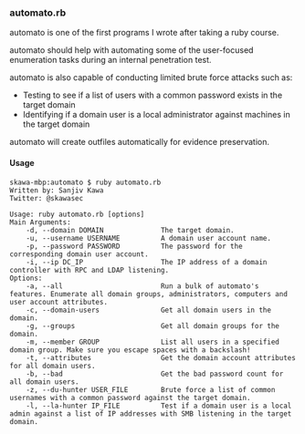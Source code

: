 ### automato.rb 

automato is one of the first programs I wrote after taking a ruby course. 

automato should help with automating some of the user-focused enumeration tasks during an internal penetration test.

automato is also capable of conducting limited brute force attacks such as:

- Testing to see if a list of users with a common password exists in the target domain
- Identifying if a domain user is a local administrator against machines in the target domain

automato will create outfiles automatically for evidence preservation. 

#### Usage

``` shell
skawa-mbp:automato $ ruby automato.rb 
Written by: Sanjiv Kawa
Twitter: @skawasec

Usage: ruby automato.rb [options]
Main Arguments:
    -d, --domain DOMAIN              The target domain.
    -u, --username USERNAME          A domain user account name.
    -p, --password PASSWORD          The password for the corresponding domain user account.
    -i, --ip DC_IP                   The IP address of a domain controller with RPC and LDAP listening.
Options:
    -a, --all                        Run a bulk of automato's features. Enumerate all domain groups, administrators, computers and user account attributes.
    -c, --domain-users               Get all domain users in the domain.
    -g, --groups                     Get all domain groups for the domain.
    -m, --member GROUP               List all users in a specified domain group. Make sure you escape spaces with a backslash!
    -t, --attributes                 Get the domain account attributes for all domain users.
    -b, --bad                        Get the bad password count for all domain users.
    -z, --du-hunter USER_FILE        Brute force a list of common usernames with a common password against the target domain.
    -l, --la-hunter IP_FILE          Test if a domain user is a local admin against a list of IP addresses with SMB listening in the target domain.
```
